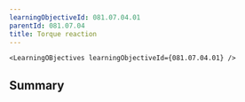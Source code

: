 ```yaml
---
learningObjectiveId: 081.07.04.01
parentId: 081.07.04
title: Torque reaction
---
```


```tsx eval
<LearningOBjectives learningObjectiveId={081.07.04.01} />
```

## Summary
